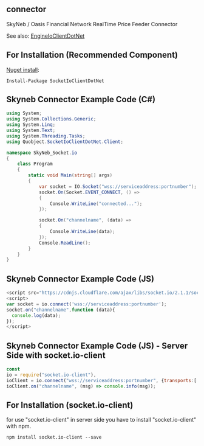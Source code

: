 ## connector
SkyNeb / Oasis Financial Network RealTime Price Feeder Connector


See also: [EngineIoClientDotNet](https://github.com/Quobject/EngineIoClientDotNet)

## For Installation (Recommended Component)
[Nuget install](https://www.nuget.org/packages/SocketIoClientDotNet/):
```
Install-Package SocketIoClientDotNet
```



## Skyneb Connector Example Code (C#)

```cs
using System;
using System.Collections.Generic;
using System.Linq;
using System.Text;
using System.Threading.Tasks;
using Quobject.SocketIoClientDotNet.Client;

namespace SkyNeb_Socket.io
{
    class Program
    {
        static void Main(string[] args)
        {
            var socket = IO.Socket("wss://serviceaddress:portnumber");
            socket.On(Socket.EVENT_CONNECT, () =>
            {
                Console.WriteLine("connected...");
            });

            socket.On("channelname", (data) =>
            {
                Console.WriteLine(data);
            });
            Console.ReadLine();
        }
    }
}
```
## Skyneb Connector Example Code (JS)

```js
<script src="https://cdnjs.cloudflare.com/ajax/libs/socket.io/2.1.1/socket.io.js"></script>
<script>
var socket = io.connect('wss://serviceaddress:portnumber');
socket.on("channelname",function (data){
  console.log(data);
}); 
</script>
```

## Skyneb Connector Example Code (JS) - Server Side with socket.io-client

```js
const
io = require("socket.io-client"),
ioClient = io.connect("wss://serviceaddress:portnumber", {transports:['websocket'], rejectUnauthorized:false});
ioClient.on("channelname", (msg) => console.info(msg));
```

## For Installation (socket.io-client)
for use "socket.io-client" in server side you have to install "socket.io-client" with npm.

```
npm install socket.io-client --save
```




